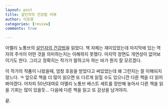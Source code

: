```yaml
---
layout: post
title: 살인자의 건강법 리뷰
author: 이호종
categories: [review]
comments: true

---
```


아멜리 노통브의 [살인자의 건강법](https://ridibooks.com/v2/Detail?id=1519000734)을 읽었다. 책 자체는 재미있었는데 마지막에 있는 역자의 주석이 어떤 것을 의미하는지는 이해하지 못했다. 마지막 장면도 개연성이 없어보이기도 한다. 그리고 정확히는 작가가 말하고자 하는 바가 뭔지 잘 모르겠다. 

이 작가의 작품이 나왔을때, 엄청 호응을 받았다고 써있었는데 왜 그런지는 잘 이해되지 않느다. ㅋ 앞으로 책을 더 많이 읽으면 또 다르게 읽힐 수도 있으니깐 다른 책을 더 읽어봐야겠다. 어차피 50년대여로 아멜리 노통브 베스트 세트를 장만해 놓아서 다른 책을 읽을 기회는 많이 있을듯... 다음에 다른 책을 읽고 또 감상을 남겨야지.

끝.